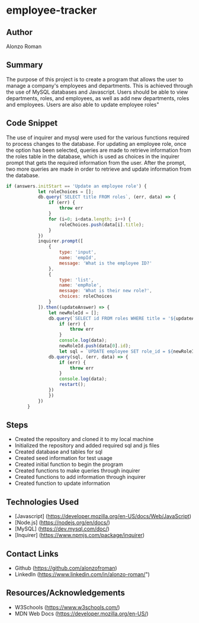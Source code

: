 # employee-tracker

## Author
Alonzo Roman

## Summary
The purpose of this project is to create a program that allows the user to manage a company's employees and departments. This is achieved through the use of MySQL databases and Javascript. Users should be able to view departments, roles, and employees, as well as add new departments, roles and employees. Users are also able to update employee roles"


## Code Snippet
The use of inquirer and mysql were used for the various functions required to process changes to the database. For updating an employee role, once the option has been selected, queries are made to retrieve information from the roles table in the database, which is used as choices in the inquirer prompt that gets the required information from the user. After the prompt, two more queries are made in order to retrieve and update information from the database. 

``` Javascript
if (answers.initStart == 'Update an employee role') {
            let roleChoices = [];
            db.query(`SELECT title FROM roles`, (err, data) => {
                if (err) {
                    throw err
                }
                for (i=0; i<data.length; i++) {
                    roleChoices.push(data[i].title);
                }
            })
            inquirer.prompt([
                {
                    type: 'input',
                    name: 'empId',
                    message: 'What is the employee ID?'
                },
                {
                    type: 'list',
                    name: 'empRole',
                    message: 'What is their new role?',
                    choices: roleChoices
                }
            ]).then((updateAnswer) => {
                let newRoleId = [];
                db.query(`SELECT id FROM roles WHERE title = '${updateAnswer.empRole}'`, (err, data) => {
                    if (err) {
                        throw err
                    }
                    console.log(data);
                    newRoleId.push(data[0].id);
                    let sql = `UPDATE employee SET role_id = ${newRoleId} WHERE id = ${updateAnswer.empId}`;
                db.query(sql, (err, data) => {
                    if (err) {
                        throw err
                    }
                    console.log(data);
                    restart();
                })
                })
            })
        }
```


## Steps
- Created the repository and cloned it to my local machine
- Initialized the repository and added required sql and js files
- Created database and tables for sql
- Created seed information for test usage
- Created initial function to begin the program
- Created functions to make queries through inquirer
- Created functions to add information through inquirer
- Created function to update information



## Technologies Used
- [Javascript] (https://developer.mozilla.org/en-US/docs/Web/JavaScript)
- [Node.js] (https://nodejs.org/en/docs/)
- [MySQL] (https://dev.mysql.com/doc/)
- [Inquirer] (https://www.npmjs.com/package/inquirer)

## Contact Links

- Github (https://github.com/alonzofroman)
- LinkedIn (https://www.linkedin.com/in/alonzo-roman/")

## Resources/Acknowledgements 

- W3Schools (https://www.w3schools.com/)
- MDN Web Docs (https://developer.mozilla.org/en-US/)
